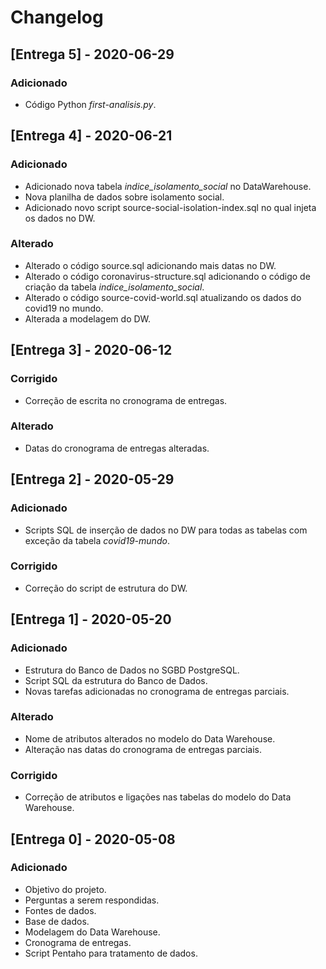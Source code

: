 # Changelog

## [Entrega 5] - 2020-06-29

### Adicionado

- Código Python *first-analisis.py*.

## [Entrega 4] - 2020-06-21

### Adicionado

- Adicionado nova tabela *indice_isolamento_social* no DataWarehouse.
- Nova planilha de dados sobre isolamento social.
- Adicionado novo script source-social-isolation-index.sql no qual injeta os dados no DW.

### Alterado

- Alterado o código source.sql adicionando mais datas no DW.
- Alterado o código coronavirus-structure.sql adicionando o código de criação da tabela *indice_isolamento_social*.
- Alterado o código source-covid-world.sql atualizando os dados do covid19 no mundo.
- Alterada a modelagem do DW.

## [Entrega 3] - 2020-06-12

### Corrigido

- Correção de escrita no cronograma de entregas.

### Alterado

- Datas do cronograma de entregas alteradas.

## [Entrega 2] - 2020-05-29

### Adicionado

- Scripts SQL de inserção de dados no DW para todas as tabelas com exceção da tabela *covid19-mundo*.

### Corrigido

- Correção do script de estrutura do DW.

## [Entrega 1] - 2020-05-20

### Adicionado

- Estrutura do Banco de Dados no SGBD PostgreSQL.
- Script SQL da estrutura do Banco de Dados.
- Novas tarefas adicionadas no cronograma de entregas parciais.

### Alterado

- Nome de atributos alterados no modelo do Data Warehouse.
- Alteração nas datas do cronograma de entregas parciais.

### Corrigido

- Correção de atributos e ligações nas tabelas do modelo do Data Warehouse.

## [Entrega 0] - 2020-05-08

### Adicionado

- Objetivo do projeto.
- Perguntas a serem respondidas.
- Fontes de dados.
- Base de dados.
- Modelagem do Data Warehouse.
- Cronograma de entregas.
- Script Pentaho para tratamento de dados.
